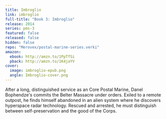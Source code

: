 ```yaml
---
title: Imbroglio
link: imbroglio
full-title: "Book 3: Imbroglio"
release: 2014
series: pms-3
featured: false
released: false
hidden: false
repo: "Merovex/postal-marine-series.verki"
amazon:
  ebook: http://amzn.to/1PpTfSi
  pback: http://amzn.to/1K4jaYV
cover:
  image: imbroglio-epub.png
  angle: Imbroglio-cover.png
---
```


After a long, distinguished service as an Core Postal Marine, Danel Bophendze's commits the Belter Massacre under orders. Exiled to a remote outpost, he finds himself abandoned in an alien system where he discovers hyperspace radar technology. Rescued and arrested, he must distinguish between self-preservation and the good of the Corps.
